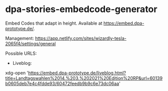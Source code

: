 # dpa-stories-embedcode-generator

Embed Codes that adapt in height. Available at https://embed.dpa-prototype.de/. 


Management: https://app.netlify.com/sites/wizardly-tesla-2065f4/settings/general

Possible URLS:

  - Liveblog:

xdg-open 'https://embed.dpa-prototype.de/liveblog.html?title=Landtagswahlen%2014.%203.%202021%20Edition%20RP&url=60139b0605deb7e4c4fdde93/60472feedb9b9c6e73dc06aa'


